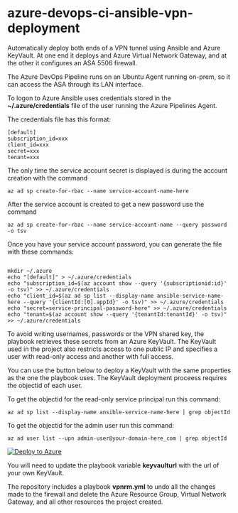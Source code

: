 # azure-devops-ci-ansible-vpn-deployment
Automatically deploy both ends of a VPN tunnel using Ansible and Azure KeyVault.  At one end it deploys and Azure Virtual Network Gateway, and at the other it configures an ASA 5506 firewall.

The Azure DevOps Pipeline runs on an Ubuntu Agent running on-prem, so it can access the ASA through its LAN interface. 

To logon to Azure Ansible uses credentials stored in the __~/.azure/credentials__ file of the user running the Azure Pipelines Agent.

The credentials file has this format:

```ascii
[default]
subscription_id=xxx
client_id=xxx
secret=xxx
tenant=xxx
```

The only time the service account secret is displayed is during the account creation with the command

`az ad sp create-for-rbac --name service-account-name-here`

After the service account is created to get a new password use the command

`az ad sp create-for-rbac --name service-account-name --query password -o tsv`

Once you have your service account password, you can generate the file with these commands:

```Shell

mkdir ~/.azure
echo "[default]" > ~/.azure/credentials
echo "subscription_id=$(az account show --query '{subscriptionid:id}' -o tsv)" >> ~/.azure/credentials
echo "client_id=$(az ad sp list --display-name ansible-service-name-here --query '{clientId:[0].appId}' -o tsv)" >> ~/.azure/credentials
echo "secret=service-principal-password-here" >> ~/.azure/credentials
echo "tenant=$(az account show --query '{tenantId:tenantId}' -o tsv)" >> ~/.azure/credentials

```

To avoid writing usernames, passwords or the VPN shared key, the playbook retrieves these secrets from an Azure KeyVault.  The KeyVault used in the project also restricts access to one public IP and specifies a user with read-only access and another with full access. 

You can use the button below to deploy a KeyVault with the same properties as the one the playbook uses.  The KeyVault deployment proceess requires the objectid of each user.

To get the objectid for the read-only service principal run this command:

`az ad sp list --display-name ansible-service-name-here | grep objectId`

To get the objectid for the admin user run this command:

`az ad user list --upn admin-user@your-domain-here_com | grep objectId`


[![Deploy to Azure](https://aka.ms/deploytoazurebutton)](https://portal.azure.com/#create/Microsoft.Template/uri/https%3A%2F%2Fraw.githubusercontent.com%2FBetter-Computing-Consulting%2Fazure-devops-ci-ansible-vpn-deployment%2Fmaster%2FKeyVault.json)

You will need to update the playbook variable __keyvaulturl__ with the url of your own KeyVault.

The repository includes a playbook __vpnrm.yml__ to undo all the changes made to the firewall and delete the Azure Resource Group, Virtual Network Gateway, and all other resources the project created.

